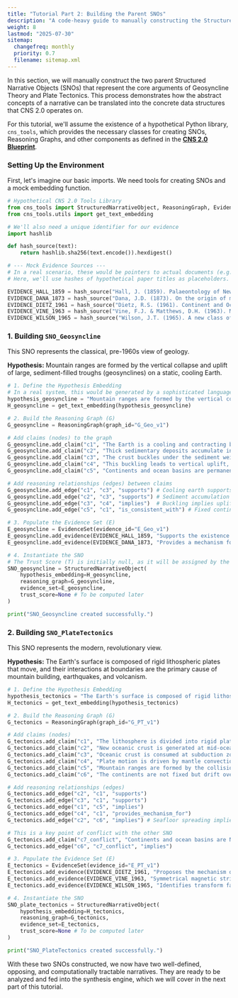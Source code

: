 ```yaml
---
title: "Tutorial Part 2: Building the Parent SNOs"
description: "A code-heavy guide to manually constructing the Structured Narrative Objects for the Plate Tectonics and Geosyncline theories."
weight: 8
lastmod: "2025-07-30"
sitemap:
  changefreq: monthly
  priority: 0.7
  filename: sitemap.xml
---
```


In this section, we will manually construct the two parent Structured Narrative Objects (SNOs) that represent the core arguments of Geosyncline Theory and Plate Tectonics. This process demonstrates how the abstract concepts of a narrative can be translated into the concrete data structures that CNS 2.0 operates on.

For this tutorial, we'll assume the existence of a hypothetical Python library, `cns_tools`, which provides the necessary classes for creating SNOs, Reasoning Graphs, and other components as defined in the **[CNS 2.0 Blueprint](/guides/cns-2.0-research-roadmap/blueprint/)**.

### Setting Up the Environment

First, let's imagine our basic imports. We need tools for creating SNOs and a mock embedding function.

```python
# Hypothetical CNS 2.0 Tools Library
from cns_tools import StructuredNarrativeObject, ReasoningGraph, EvidenceSet
from cns_tools.utils import get_text_embedding

# We'll also need a unique identifier for our evidence
import hashlib

def hash_source(text):
    return hashlib.sha256(text.encode()).hexdigest()

# --- Mock Evidence Sources ---
# In a real scenario, these would be pointers to actual documents (e.g., DOIs).
# Here, we'll use hashes of hypothetical paper titles as placeholders.

EVIDENCE_HALL_1859 = hash_source("Hall, J. (1859). Palaeontology of New York.")
EVIDENCE_DANA_1873 = hash_source("Dana, J.D. (1873). On the origin of mountains.")
EVIDENCE_DIETZ_1961 = hash_source("Dietz, R.S. (1961). Continent and Ocean Basin Evolution by Spreading of the Sea Floor.")
EVIDENCE_VINE_1963 = hash_source("Vine, F.J. & Matthews, D.H. (1963). Magnetic Anomalies over Oceanic Ridges.")
EVIDENCE_WILSON_1965 = hash_source("Wilson, J.T. (1965). A new class of faults and their bearing on continental drift.")
```

### 1. Building `SNO_Geosyncline`

This SNO represents the classical, pre-1960s view of geology.

**Hypothesis:** Mountain ranges are formed by the vertical collapse and uplift of large, sediment-filled troughs (geosynclines) on a static, cooling Earth.

```python
# 1. Define the Hypothesis Embedding
# In a real system, this would be generated by a sophisticated language model.
hypothesis_geosyncline = "Mountain ranges are formed by the vertical collapse and uplift of large, sediment-filled troughs (geosynclines) on a static, cooling Earth."
H_geosyncline = get_text_embedding(hypothesis_geosyncline)

# 2. Build the Reasoning Graph (G)
G_geosyncline = ReasoningGraph(graph_id="G_Geo_v1")

# Add claims (nodes) to the graph
G_geosyncline.add_claim("c1", "The Earth is a cooling and contracting body.")
G_geosyncline.add_claim("c2", "Thick sedimentary deposits accumulate in large troughs (geosynclines).")
G_geosyncline.add_claim("c3", "The crust buckles under the sediment weight and compressional forces from cooling.")
G_geosyncline.add_claim("c4", "This buckling leads to vertical uplift, forming mountain ranges.")
G_geosyncline.add_claim("c5", "Continents and ocean basins are permanent, fixed features.")

# Add reasoning relationships (edges) between claims
G_geosyncline.add_edge("c1", "c3", "supports") # Cooling earth supports buckling
G_geosyncline.add_edge("c2", "c3", "supports") # Sediment accumulation supports buckling
G_geosyncline.add_edge("c3", "c4", "implies")  # Buckling implies uplift
G_geosyncline.add_edge("c5", "c1", "is_consistent_with") # Fixed continents are consistent with a simple cooling model

# 3. Populate the Evidence Set (E)
E_geosyncline = EvidenceSet(evidence_id="E_Geo_v1")
E_geosyncline.add_evidence(EVIDENCE_HALL_1859, "Supports the existence of thick sedimentary layers in mountain belts.", supports_claims=["c2"])
E_geosyncline.add_evidence(EVIDENCE_DANA_1873, "Provides a mechanism for compression and uplift.", supports_claims=["c3", "c4"])

# 4. Instantiate the SNO
# The Trust Score (T) is initially null, as it will be assigned by the Critic Pipeline.
SNO_geosyncline = StructuredNarrativeObject(
    hypothesis_embedding=H_geosyncline,
    reasoning_graph=G_geosyncline,
    evidence_set=E_geosyncline,
    trust_score=None # To be computed later
)

print("SNO_Geosyncline created successfully.")
```

### 2. Building `SNO_PlateTectonics`

This SNO represents the modern, revolutionary view.

**Hypothesis:** The Earth's surface is composed of rigid lithospheric plates that move, and their interactions at boundaries are the primary cause of mountain building, earthquakes, and volcanism.

```python
# 1. Define the Hypothesis Embedding
hypothesis_tectonics = "The Earth's surface is composed of rigid lithospheric plates that move, and their interactions at boundaries are the primary cause of mountain building, earthquakes, and volcanism."
H_tectonics = get_text_embedding(hypothesis_tectonics)

# 2. Build the Reasoning Graph (G)
G_tectonics = ReasoningGraph(graph_id="G_PT_v1")

# Add claims (nodes)
G_tectonics.add_claim("c1", "The lithosphere is divided into rigid plates.")
G_tectonics.add_claim("c2", "New oceanic crust is generated at mid-ocean ridges (seafloor spreading).")
G_tectonics.add_claim("c3", "Oceanic crust is consumed at subduction zones.")
G_tectonics.add_claim("c4", "Plate motion is driven by mantle convection.")
G_tectonics.add_claim("c5", "Mountain ranges are formed by the collision of continental plates or subduction.")
G_tectonics.add_claim("c6", "The continents are not fixed but drift over time.")

# Add reasoning relationships (edges)
G_tectonics.add_edge("c2", "c1", "supports")
G_tectonics.add_edge("c3", "c1", "supports")
G_tectonics.add_edge("c1", "c5", "implies")
G_tectonics.add_edge("c4", "c1", "provides_mechanism_for")
G_tectonics.add_edge("c2", "c6", "implies") # Seafloor spreading implies continental drift

# This is a key point of conflict with the other SNO
G_tectonics.add_claim("c7_conflict", "Continents and ocean basins are NOT permanent, fixed features.")
G_tectonics.add_edge("c6", "c7_conflict", "implies")

# 3. Populate the Evidence Set (E)
E_tectonics = EvidenceSet(evidence_id="E_PT_v1")
E_tectonics.add_evidence(EVIDENCE_DIETZ_1961, "Proposes the mechanism of seafloor spreading.", supports_claims=["c2"])
E_tectonics.add_evidence(EVIDENCE_VINE_1963, "Symmetrical magnetic stripes around mid-ocean ridges provide strong proof of seafloor spreading.", supports_claims=["c2"])
E_tectonics.add_evidence(EVIDENCE_WILSON_1965, "Identifies transform faults, a necessary component of plate boundary interactions.", supports_claims=["c1", "c5"])

# 4. Instantiate the SNO
SNO_plate_tectonics = StructuredNarrativeObject(
    hypothesis_embedding=H_tectonics,
    reasoning_graph=G_tectonics,
    evidence_set=E_tectonics,
    trust_score=None # To be computed later
)

print("SNO_PlateTectonics created successfully.")
```

With these two SNOs constructed, we now have two well-defined, opposing, and computationally tractable narratives. They are ready to be analyzed and fed into the synthesis engine, which we will cover in the next part of this tutorial.
